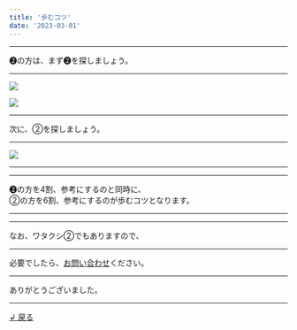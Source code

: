 ```yaml
---
title: '歩むコツ'
date: '2023-03-01'
---
```

***
➋の方は、まず➋を探しましょう。
***
![](/images/22.jpg)

![](/images/22_.jpg)
***
次に、②を探しましょう。
***
![](/images/22__.jpg)
***
***
➋の方を4割、参考にするのと同時に、    
②の方を6割、参考にするのが歩むコツとなります。
***
***
なお、ワタクシ②でもありますので、
***
必要でしたら、[お問い合わせ](https://thebase.in/inquiry/01234567890)ください。
***
ありがとうございました。
***
[ ↲ 戻る ](/posts/0)
